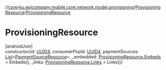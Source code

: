 //[core](../../../index.md)/[eu.epicompany.mobile.core.network.model.provisioning](../index.md)/[ProvisioningResource](index.md)/[ProvisioningResource](-provisioning-resource.md)

# ProvisioningResource

[androidJvm]\
constructor(id: [UUID4](../../eu.epicompany.mobile.core.datatypes/index.md#545543244%2FClasslikes%2F-1060529556), consumerPspId: [UUID4](../../eu.epicompany.mobile.core.datatypes/index.md#545543244%2FClasslikes%2F-1060529556), paymentSources: [List](https://kotlinlang.org/api/latest/jvm/stdlib/kotlin.collections/-list/index.html)&lt;[PaymentSourceResource](../-payment-source-resource/index.md)&gt;, _embedded: [ProvisioningResource.Embeds](-embeds/index.md) = Embeds(), _links: [ProvisioningResource.Links](-links/index.md) = Links())
